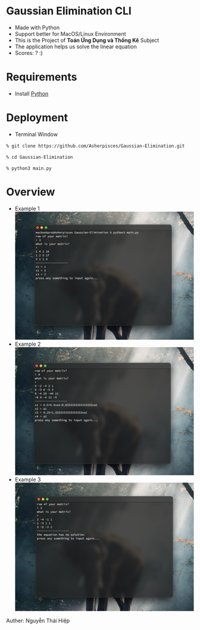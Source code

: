 # Gaussian Elimination CLI

- Made with Python
- Support better for MacOS/Linux Environment
- This is the Project of **Toán Ứng Dụng và Thống Kê** Subject
- The application helps us solve the linear equation
- Scores: ? :)

# Requirements

- Install [Python](https://www.python.org/downloads/)

# Deployment

- Terminal Window

```
% git clone https://github.com/Asherpisces/Gaussian-Elimination.git
```

```
% cd Gaussian-Elimination
```

```
% python3 main.py
```

# Overview

- Example 1
  ![example](./overview/example1.png)
- Example 2
  ![example](./overview/example2.png)
- Example 3
  ![example](./overview/example3.png)

Auther: Nguyễn Thái Hiệp
